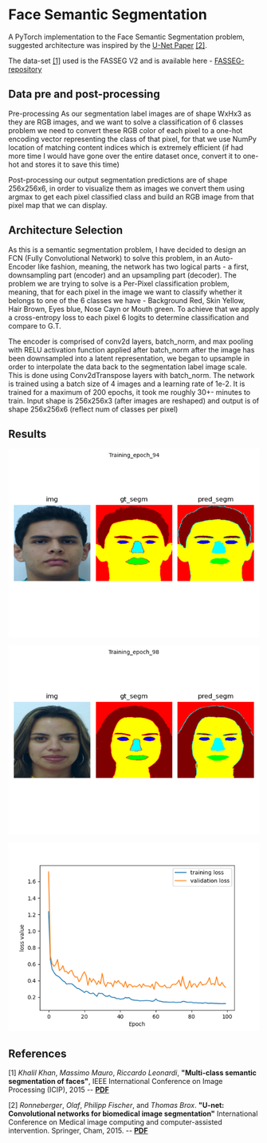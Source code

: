 # Face Semantic Segmentation
A PyTorch implementation to the Face Semantic Segmentation problem, suggested architecture was inspired by the [U-Net Paper](https://arxiv.org/pdf/1505.04597.pdf) [[2]](#2).

The data-set [[1]](#1) used is the FASSEG V2 and is available here - [FASSEG-repository](https://github.com/massimomauro/FASSEG-repository)

## Data pre and post-processing
Pre-processing As our segmentation label images are of shape WxHx3 as they are RGB images, 
and we want to solve a classification of 6 classes problem we need to convert these RGB color of each pixel to a one-hot encoding vector representing the class of that pixel, 
for that we use NumPy location of matching content indices which is extremely efficient (if had more time I would have gone over the entire dataset once, 
convert it to one-hot and stores it to save this time)

Post-processing our output segmentation predictions are of shape 256x256x6, 
in order to visualize them as images we convert them using argmax to get each pixel classified class and build an RGB image from that pixel map that we can display.


## Architecture Selection
As this is a semantic segmentation problem, 
I have decided to design an FCN (Fully Convolutional Network) to solve this problem, 
in an Auto-Encoder like fashion, meaning, the network has two logical parts - a first, 
downsampling part (encoder) and an upsampling part (decoder). 
The problem we are trying to solve is a Per-Pixel classification problem, 
meaning, that for each pixel in the image we want to classify whether it belongs to one of the 6 classes we have - Background Red, Skin Yellow, Hair Brown, Eyes blue, Nose Cayn or Mouth green.
To achieve that we apply a cross-entropy loss to each pixel 6 logits to determine classification and compare to G.T.

The encoder is comprised of conv2d layers, batch_norm, and max pooling with RELU activation function applied after batch_norm after the image has been downsampled into a latent representation, we began to upsample in order to interpolate the data back to the segmentation label image scale. This is done using Conv2dTranspose layers with batch_norm. The network is trained using a batch size of 4 images and a learning rate of 1e-2. It is trained for a maximum of 200 epochs, it took me roughly 30+- minutes to train.  Input shape is 256x256x3 (after images are reshaped) and output is of shape 256x256x6 (reflect num of classes per pixel)

## Results

![Training_epoch_94](results/Training_epoch_94.png?raw=true "Title")

![Training_epoch_98](results/Training_epoch_98.png?raw=true "Title")

![loss](results/train_validation_loss_graphs.png?raw=true "Title")


## References

<a id="1">[1]</a> 
*Khalil Khan*, *Massimo Mauro*, *Riccardo Leonardi*,
**"Multi-class semantic segmentation of faces"**,
IEEE International Conference on Image Processing (ICIP), 2015
-- [**PDF**](https://github.com/massimomauro/FASSEG-repository/blob/master/papers/multiclass_face_segmentation_ICIP2015.pdf)

<a id="1">[2]</a> 
*Ronneberger*, *Olaf*, *Philipp Fischer*, and *Thomas Brox*. 
**"U-net: Convolutional networks for biomedical image segmentation"** 
International Conference on Medical image computing and computer-assisted intervention. 
Springer, Cham, 2015. -- [**PDF**](https://arxiv.org/pdf/1505.04597.pdf)
